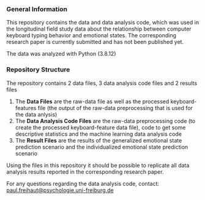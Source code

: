 ### General Information

This repository contains the data and data analysis code, which was used in the longitudinal field study data about
the relationship between computer keyboard typing behavior and emotional states. The corresponding research paper is currently submitted and has not been published yet.

The data was analyzed with Python (3.8.12)


### Repository Structure

The repository contains 2 data files, 3 data analysis code files and 2 results files

1. The **Data Files** are the raw-data file as well as the processed keyboard-features file (the output of the raw-data preprocessing that is used for the data anlysis)
2. The **Data Analysis Code Files** are the raw-data preprocessing code (to create the processed keyboard-feature data file), code to get some descriptive statistics and the machine learning data analysis code
3. The **Result Files** are the results of the generalized emotional state prediction scenario and the individualized emotional state prediction scenario


Using the files in this repository it should be possible to replicate all data analysis results reported in the corresponding research paper.

For any questions regarding the data analysis code, contact: paul.freihaut@psychologie.uni-freiburg.de
